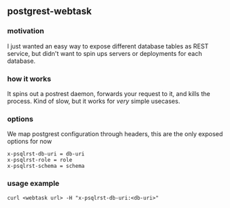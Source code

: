 ## postgrest-webtask

### motivation

I just wanted an easy way to expose different database tables as REST service, but didn't want to spin ups servers or deployments for each database.

### how it works

It spins out a postrest daemon, forwards your request to it, and kills the process. Kind of slow, but it works for _very_ simple usecases.

### options

We map postgrest configuration through headers, this are the only exposed options for now

```
x-psqlrst-db-uri = db-uri
x-psqlrst-role = role
x-psqlrst-schema = schema
```

### usage example

```
curl <webtask url> -H "x-psqlrst-db-uri:<db-uri>"
```
